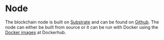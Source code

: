 # Node

The blockchain node is built on [Substrate](https://substrate.dev/) and can be found on [Github](https://github.com/docknetwork/dock-substrate). The node can either be built from source or it can be run with Docker using the [Docker images](https://hub.docker.com/repository/docker/docknetwork/dock-substrate) at Dockerhub.

